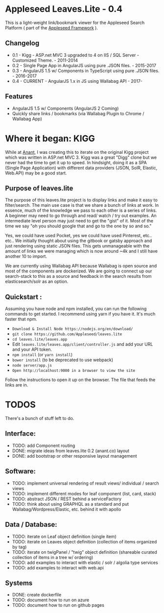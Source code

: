 # Appleseed Leaves.Lite - 0.4 
This is a light-weight link/bookmark viewer for the Appleseed Search Platform ( part of the [Appleseed Framework](http://www.appleseedapp.com) ).

## Changelog
* 0.1 - Kigg - ASP.net MVC 3 upgraded to 4 on IIS / SQL Server - Customized Theme. - 2011-2014
* 0.2 - Single Page App in AngularJS using pure .JSON files. - 2015-2017 
* 0.3 - AngularJS 1.5 w/ Components in TypeScript using pure .JSON files. - 2016-2017 
* 0.4 - CURRENT - AngularJS 1.x in JS using Wallabag API - 2017-

## Features
* AngularJS 1.5 w/ Components (AngularJS 2 Coming)
* Quickly share links / bookmarks (via Wallabag Plugin to Chrome / Wallabag App)

# Where it began: KIGG 
While at [Anant](http://www.anant.us), I was creating this to iterate on the original Kigg project which was written in ASP.net MVC 3.
Kigg was a great "Digg" clone but we never had the time to get it up to speed. In hindsight, doing it as a SPA (Single Page Application)
with different data providers (JSON, SolR, Elastic, Web.API) may be a good start.

## Purpose of leaves.lite

The purpose of this leaves.lite project is to display links and make it easy to filter/search. The main use case is that we share a bunch
of links at work. In essence, much of the knowledge we pass to each other is a series of links. A beginner may need to go through and read/ watch / try out examples.
An intermediate level person may just need to get the "gist" of it. Most of the time we say "oh you should google that and go to the one by so and so."

Yes, we could have used Pocket, yes we could have used Pinterest, etc.. etc.. We initially thought about using the gitbook or gatsby approach and just rendering using static JSON files. This gets unmanageable with the amount of links we were managing which is now around ~4k and I still have another 10 to import. 

We are currently using Wallabag API because Wallabag is open source and most of the components are dockerized. We are going to connect up our search-stack to this as a source and feedback in the search results from elasticsearch/solr as an option. 

## Quickstart :

Assuming you have node and npm installed, you can run the following commands to get started. I recommend using yarn if you have it.
It's much faster that npm.

- `Download & Install Node https://nodejs.org/en/download/`
- `git clone https://github.com/Appleseed/leaves.lite`
- `cd leaves.lite/leaves.app`
-  Edit `leaves.lite/leaves.app/client/controller.js` and add your URL and your API token. 
- `npm install` (or `yarn install`)
- `bower install` (to be deprecated to use webpack)
- `node server/app.js`   
- `Open http://localhost:9000 in a browser to view the site`

Follow the instructions to open it up on the browser. The file that feeds the links are in.

# TODOS 

There's a bunch of stuff left to do.

## Interface:

- TODO: add Component routing
- DONE: migrate ideas from leaves.lite 0.2 (anant.co) layout
- DONE: add bootstrap or other responsive layout management

## Software:
- TODO: implement universal rendering of result views/ individual  / search views
- TODO: implement different modes for leaf component (list, card, stack)
- TODO: abstract JSON / REST behind a serviceFactory
- TODO: think about using GRAPHQL as a standard and put Wallabag/Wordpress/Elastic, etc. behind it with apollo 

## Data / Database:
- TODO: iterate on Leaf object definition (single item)
- TODO: iterate on Leaves object definition (collection of items organized by tag)
- TODO: iterate on twigPanel / "twig" object definition (shareable curated collection of items in a tree w/ ordering)
- TODO: add examples to interact with elastic / solr / algolia type services
- TODO: add examples to interact with web.api

## Systems
- DONE: create dockerfile
- TODO: document how to run on azure
- TODO: document how to run on github pages


